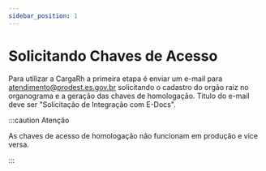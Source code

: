 ```yaml
---
sidebar_position: 1
---
```


# Solicitando Chaves de Acesso

Para utilizar a CargaRh a primeira etapa é enviar um e-mail para atendimento@prodest.es.gov.br solicitando o cadastro do orgão raiz no organograma e a geração das chaves de homologação. Titulo do e-mail deve ser "Solicitação de Integração com E-Docs".

:::caution Atenção

As chaves de acesso de homologação não funcionam em produção e vice versa.

:::